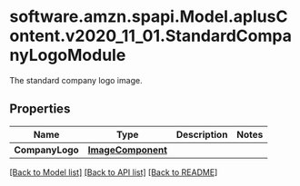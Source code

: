 # software.amzn.spapi.Model.aplusContent.v2020_11_01.StandardCompanyLogoModule
The standard company logo image.

## Properties

Name | Type | Description | Notes
------------ | ------------- | ------------- | -------------
**CompanyLogo** | [**ImageComponent**](ImageComponent.md) |  | 

[[Back to Model list]](../README.md#documentation-for-models) [[Back to API list]](../README.md#documentation-for-api-endpoints) [[Back to README]](../README.md)


